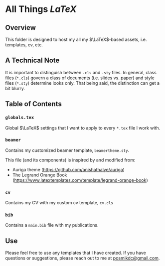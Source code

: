 # All Things $LaTeX$

## Overview

This folder is designed to host my all my $\LaTeX$-based assets, i.e. templates, cv, etc. 

## A Technical Note 

It is important to distinguish between `.cls` and `.sty` files. In general, class files (`*.cls`) govern a class of documents (i.e. slides vs. paper) and style files (`*.sty`) determine looks only. That being said, the distinction can get a bit blurry. 

## Table of Contents 

### `globals.tex`

Global $\LaTeX$ settings that I want to apply to every `*.tex` file I work with. 

### `beamer`

Contains my customized beamer template, `beamertheme.sty`. 

This file (and its components) is inspired by and modified from: 
 
- Auriga theme (https://github.com/anishathalye/auriga) 
- The Legrand Orange Book (https://www.latextemplates.com/template/legrand-orange-book)

### `cv`

Contains my CV with my custom cv template, `cv.cls`

### `bib`

Contains a `main.bib` file with my publications.

## Use

Please feel free to use any templates that I have created. If you have questions or suggestions, please reach out to me at [posmikdc@gmail.com](mailto:posmikdc@gmail.com). 
